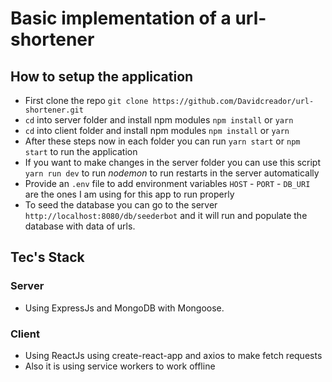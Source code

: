 # Basic implementation of a url-shortener
## How to setup the application
- First clone the repo `git clone https://github.com/Davidcreador/url-shortener.git`
- `cd` into server folder and install npm modules `npm install` or `yarn`
- `cd` into client folder and install npm modules `npm install` or `yarn`
- After these steps now in each folder you can run `yarn start` or `npm start` to run the application
- If you want to make changes in the server folder you can use this script `yarn run dev` to run *nodemon* to run restarts in the server automatically
- Provide an `.env` file to add environment variables `HOST` - `PORT` - `DB_URI` are the ones I am using for this app to run properly
- To seed the database you can go to the server `http://localhost:8080/db/seederbot` and it will run and populate the database with data of urls.

## Tec's Stack
### Server
- Using ExpressJs and MongoDB with Mongoose.

### Client
- Using ReactJs using create-react-app and axios to make fetch requests
- Also it is using service workers to work offline
